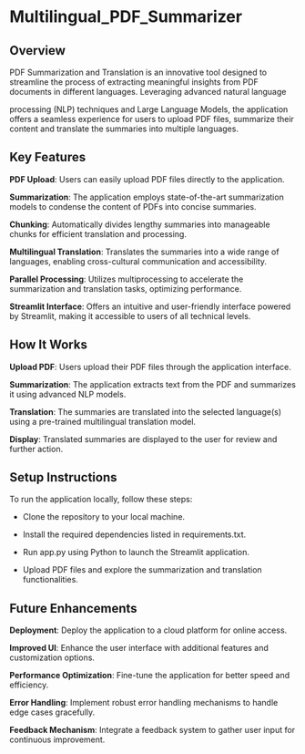 # Multilingual_PDF_Summarizer

## Overview

PDF Summarization and Translation is an innovative tool designed to streamline the process of extracting meaningful insights from PDF documents in different languages. Leveraging advanced natural language 

processing (NLP) techniques and Large Language Models, the application offers a seamless experience for users to upload PDF files, summarize their content and translate the summaries into multiple languages.

## Key Features

**PDF Upload**: Users can easily upload PDF files directly to the application.

**Summarization**: The application employs state-of-the-art summarization models to condense the content of PDFs into concise summaries.

**Chunking**: Automatically divides lengthy summaries into manageable chunks for efficient translation and processing.

**Multilingual Translation**: Translates the summaries into a wide range of languages, enabling cross-cultural communication and accessibility.

**Parallel Processing**: Utilizes multiprocessing to accelerate the summarization and translation tasks, optimizing performance.

**Streamlit Interface**: Offers an intuitive and user-friendly interface powered by Streamlit, making it accessible to users of all technical levels.

## How It Works

**Upload PDF**: Users upload their PDF files through the application interface.

**Summarization**: The application extracts text from the PDF and summarizes it using advanced NLP models.

**Translation**: The summaries are translated into the selected language(s) using a pre-trained multilingual translation model.

**Display**: Translated summaries are displayed to the user for review and further action.

## Setup Instructions

To run the application locally, follow these steps:

* Clone the repository to your local machine.
  
* Install the required dependencies listed in requirements.txt.
  
* Run app.py using Python to launch the Streamlit application.
  
* Upload PDF files and explore the summarization and translation functionalities.
  
## Future Enhancements

**Deployment**: Deploy the application to a cloud platform for online access.

**Improved UI**: Enhance the user interface with additional features and customization options.

**Performance Optimization**: Fine-tune the application for better speed and efficiency.

**Error Handling**: Implement robust error handling mechanisms to handle edge cases gracefully.

**Feedback Mechanism**: Integrate a feedback system to gather user input for continuous improvement.

